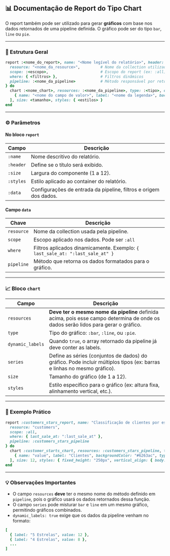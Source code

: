 ## 📊 Documentação de Report do Tipo **Chart**

O report também pode ser utilizado para gerar **gráficos** com base nos dados retornados de uma pipeline definida. O gráfico pode ser do tipo `bar`, `line` ou `pie`.

---

### 🧱 Estrutura Geral

```ruby
report :<nome_do_report>, name: "<Nome legível do relatório>", header: true, size: <tamanho>, styles: <estilo>, data: {
  resource: "<nome_da_resource>",         # Nome da collection utilizada pela pipeline
  scope: :<escopo>,                       # Escopo do report (ex: :all)
  where: { <filtros> },                   # Filtros dinâmicos
  pipeline: :<nome_da_pipeline>           # Método responsável por retornar os dados para o chart
} do
  chart :<nome_chart>, resources: :<nome_da_pipeline>, type: :<tipo>, dynamic_labels: <boolean>, series: [
    { name: "<nome do campo de valor>", label: "<nome da legenda>", backgroundColor: "<cor>", type: "<tipo_da_série>" }
  ], size: <tamanho>, styles: { <estilos> }
end
```

---

### ⚙️ Parâmetros

#### No bloco `report`
| Campo        | Descrição |
|--------------|-----------|
| `:name`      | Nome descritivo do relatório. |
| `:header`    | Define se o título será exibido. |
| `:size`      | Largura do componente (1 a 12). |
| `:styles`    | Estilo aplicado ao container do relatório. |
| `:data`      | Configurações de entrada da pipeline, filtros e origem dos dados. |

#### Campo `data`
| Chave         | Descrição |
|---------------|-----------|
| `resource`    | Nome da collection usada pela pipeline. |
| `scope`       | Escopo aplicado nos dados. Pode ser `:all` |
| `where`       | Filtros aplicados dinamicamente. Exemplo: `{ last_sale_at: ":last_sale_at" }` |
| `pipeline`    | Método que retorna os dados formatados para o gráfico. |

---

### 📈 Bloco `chart`

| Campo         | Descrição |
|---------------|-----------|
| `resources`   | **Deve ter o mesmo nome da pipeline** definida acima, pois esse campo determina de onde os dados serão lidos para gerar o gráfico. |
| `type`        | Tipo do gráfico: `:bar`, `:line`, ou `:pie`. |
| `dynamic_labels` | Quando `true`, o array retornado da pipeline já deve conter as labels. |
| `series`      | Define as séries (conjuntos de dados) do gráfico. Pode incluir múltiplos tipos (ex: barras e linhas no mesmo gráfico). |
| `size`        | Tamanho do gráfico (de 1 a 12). |
| `styles`      | Estilo específico para o gráfico (ex: altura fixa, alinhamento vertical, etc.). |

---

### 🧪 Exemplo Prático

```ruby
report :customers_stars_report, name: "Classificação de clientes por estrelas", header: true, size: 9, styles: @@style_component_container_stretch, data: {
  resource: "customers",
  scope: :all,
  where: { last_sale_at: ":last_sale_at" },
  pipeline: :customers_stars_pipeline
} do
  chart :customer_starts_chart, resources: :customers_stars_pipeline, type: :bar, dynamic_labels: true, series: [
    { name: "value", label: "Clientes", backgroundColor: "#6263ac", type: "bar" }
  ], size: 12, styles: { fixed_height: "250px", vertical_align: { body: "top" } }
end
```

---

### 💡 Observações Importantes

- O campo `resources` **deve** ter o mesmo nome do método definido em `pipeline`, pois o gráfico usará os dados retornados dessa função.
- O campo `series` pode misturar `bar` e `line` em um mesmo gráfico, permitindo gráficos combinados.
- `dynamic_labels: true` exige que os dados da pipeline venham no formato:

```ruby
[
  { label: "5 Estrelas", value: 12 },
  { label: "4 Estrelas", value: 8 },
  ...
]
```